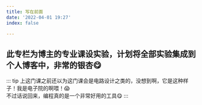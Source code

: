 ```yaml
---
title: 写在前面
date: '2022-04-01 19:27'
index: false

---
```


## 此专栏为博主的专业课设实验，计划将全部实验集成到个人博客中，非常的银杏:yum:
::: tip
上这门课之前还以为这门课会是电路设计之类的，没想到啊，它是这种样子！我是电子院的啊喂！:scream:
<br>
不过话说回来，编程真的是一个非常好用的工具:yum:
:::
